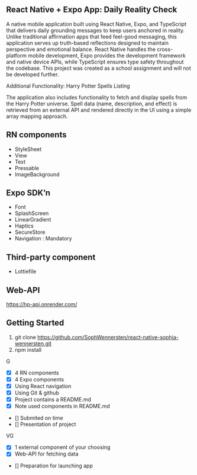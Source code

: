 ## React Native + Expo App: Daily Reality Check

A native mobile application built using React Native, Expo, and TypeScript that delivers daily grounding messages to keep users anchored in reality. Unlike traditional affirmation apps that feed feel-good messaging, this application serves up truth-based reflections designed to maintain perspective and emotional balance. React Native handles the cross-platform mobile development, Expo provides the development framework and native device APIs, while TypeScript ensures type safety throughout the codebase. This project was created as a school assignment and will not be developed further.

Additional Functionality: Harry Potter Spells Listing

The application also includes functionality to fetch and display spells from the Harry Potter universe. Spell data (name, description, and effect) is retrieved from an external API and rendered directly in the UI using a simple array mapping approach.

## RN components

- StyleSheet
- View
- Text
- Pressable
- ImageBackground

## Expo SDK’n

- Font
- SplashScreen
- LinearGradient
- Haptics
- SecureStore
- Navigation : Mandatory

## Third-party component

- Lottiefile

## Web-API

https://hp-api.onrender.com/

## Getting Started

1. git clone https://github.com/SophWennersten/react-native-sophia-wennersten.git
2. npm install

G

- [x] 4 RN components
- [x] 4 Expo components
- [x] Using React navigation
- [x] Using Git & github
- [x] Project contains a README.md
- [x] Note used components in README.md
- [] Submited on time
- [] Presentation of project

VG

- [x] 1 external component of your choosing
- [x] Web-API for fetching data
- [] Preparation for launching app
